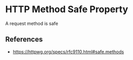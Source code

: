 # HTTP Method Safe Property

A request method is safe 
## References

- https://httpwg.org/specs/rfc9110.html#safe.methods
